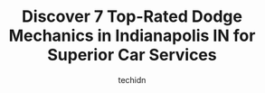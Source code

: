 ---
layout: ampstory
image: https://images.unsplash.com/photo-1610972221114-c48c6bb5d2eb?ixlib=rb-4.0.3&ixid=MnwxMjA3fDB8MHxwaG90by1wYWdlfHx8fGVufDB8fHx8&auto=format&fit=crop&w=640&h=853&q=80
author: techidn
featured: false
description: When it comes to finding reliable automotive experts in Indianapolis IN, USA, look no further than the 7 best Dodge Mechanic in the area. With their exceptional skills and dedication to prov
title: Discover 7 Top-Rated Dodge Mechanics in Indianapolis IN for Superior Car Services
cover:
   title: Discover 7 Top-Rated Dodge Mechanics in Indianapolis IN for Superior Car Services
   subtitle: Rickpate
   background: https://images.unsplash.com/photo-1610972221114-c48c6bb5d2eb?ixlib=rb-4.0.3&ixid=MnwxMjA3fDB8MHxwaG90by1wYWdlfHx8fGVufDB8fHx8&auto=format&fit=crop&w=640&h=853&q=80

pages: 
 - layout: thirds
   top: <h1>#1 Eastgate Chrysler Jeep Dodge Ram</h1>
   bottom: "<p>These guys saved me and a 5 day off road vacation. I was driving through to KY from MI and had some very strange issues with my voltage on my new 22. I am 5 hours from</p>"
   background: https://www.knot35.com/toplist/wp-content/uploads/2023/06/best-dodge-mechanic-1-in-indianapolis-in-1685837771.jpeg
   backgroundblur: true
 - layout: thirds
   top: <h1>#2 Tyler Automotive</h1>
   bottom: "<p>2801 E 62nd St, Indianapolis, IN 46220, United States</p>"
   background: https://www.knot35.com/toplist/wp-content/uploads/2023/06/best-dodge-mechanic-2-in-indianapolis-in-1685837772.jpeg
   cta:
      link: https://www.knot35.com/toplist/discover-7-top-rated-dodge-mechanics-in-indianapolis-in-for-superior-car-services/
      text: Discover 7 Top-Rated Dodge Mechanics in Indianapolis IN for Superior Car Services
 - layout: thirds
   top: <h1>#3 Eastgate Chrysler Jeep Dodge Ram Service Center</h1>
   bottom: "<p>500 Shadeland Ave, Indianapolis, IN 46219, United States</p>"
   background: https://www.knot35.com/toplist/wp-content/uploads/2023/06/best-dodge-mechanic-3-in-indianapolis-in-1685837772.jpeg
   cta:
      link: https://www.knot35.com/toplist/discover-7-top-rated-dodge-mechanics-in-indianapolis-in-for-superior-car-services/
      text: Discover 7 Top-Rated Dodge Mechanics in Indianapolis IN for Superior Car Services
 - layout: thirds
   top: <h1>#4 Hobbs Automotive Services</h1>
   bottom: "<p>46 S Post Rd, Indianapolis, IN 46219, United States</p>"
   background: https://images.unsplash.com/photo-1489694553447-4c9339da310d?ixlib=rb-4.0.3&ixid=MnwxMjA3fDB8MHxwaG90by1wYWdlfHx8fGVufDB8fHx8&auto=format&fit=crop&w=640&h=853&q=80
   cta:
      link: https://www.knot35.com/toplist/discover-7-top-rated-dodge-mechanics-in-indianapolis-in-for-superior-car-services/
      text: Discover 7 Top-Rated Dodge Mechanics in Indianapolis IN for Superior Car Services
 - layout: thirds
   top: <h1>#5 Tys Automotive</h1>
   bottom: "<p>5050 N Keystone Ave, Indianapolis, IN 46205, United States</p>"
   background: https://images.unsplash.com/photo-1615749413727-825b59a857b5?ixlib=rb-4.0.3&ixid=MnwxMjA3fDB8MHxwaG90by1wYWdlfHx8fGVufDB8fHx8&auto=format&fit=crop&w=640&h=853&q=80
   cta:
      link: https://www.knot35.com/toplist/discover-7-top-rated-dodge-mechanics-in-indianapolis-in-for-superior-car-services/
      text: Discover 7 Top-Rated Dodge Mechanics in Indianapolis IN for Superior Car Services
 - layout: thirds
   top: <h1>#6 Autohaus Merkle</h1>
   bottom: "<p>3663 W Michigan St, Indianapolis, IN 46222, United States</p>"
   background: https://images.unsplash.com/photo-1536745287225-21d689278fd1?ixlib=rb-4.0.3&ixid=MnwxMjA3fDB8MHxwaG90by1wYWdlfHx8fGVufDB8fHx8&auto=format&fit=crop&w=640&h=853&q=80
   cta:
      link: https://www.knot35.com/toplist/discover-7-top-rated-dodge-mechanics-in-indianapolis-in-for-superior-car-services/
      text: Discover 7 Top-Rated Dodge Mechanics in Indianapolis IN for Superior Car Services
 - layout: thirds
   top: <h1>#7 Shidlers Auto Center Inc</h1>
   bottom: "<p>8514 W Washington St, Indianapolis, IN 46231, United States</p>"
   background: https://images.unsplash.com/photo-1599422314077-f4dfdaa4cd09?ixlib=rb-4.0.3&ixid=MnwxMjA3fDB8MHxwaG90by1wYWdlfHx8fGVufDB8fHx8&auto=format&fit=crop&w=640&h=853&q=80
   cta:
      link: https://www.knot35.com/toplist/discover-7-top-rated-dodge-mechanics-in-indianapolis-in-for-superior-car-services/
      text: Discover 7 Top-Rated Dodge Mechanics in Indianapolis IN for Superior Car Services
 - layout: thirds
   middle: Continue reading...
   background: https://images.unsplash.com/photo-1541356665065-22676f35dd40?ixlib=rb-4.0.3&ixid=MnwxMjA3fDB8MHxwaG90by1wYWdlfHx8fGVufDB8fHx8&auto=format&fit=crop&w=640&h=853&q=80
   cta:
      link: https://www.knot35.com/toplist/discover-7-top-rated-dodge-mechanics-in-indianapolis-in-for-superior-car-services/
      text: Discover 7 Top-Rated Dodge Mechanics in Indianapolis IN for Superior Car Services
      
---